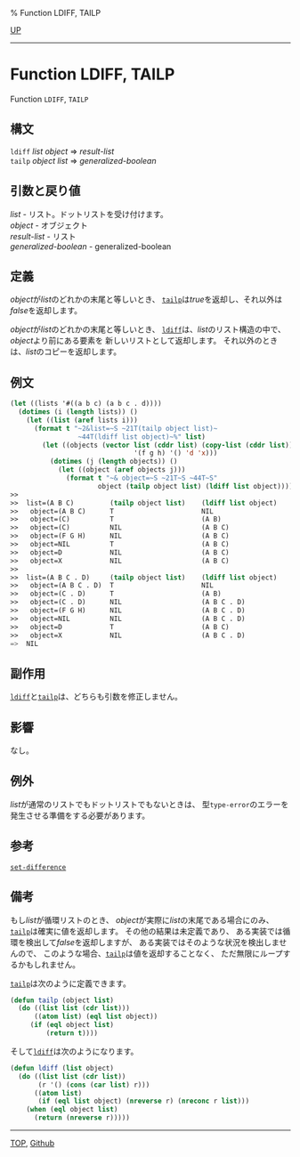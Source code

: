 % Function LDIFF, TAILP

[UP](14.2.html)  

---

# Function LDIFF, TAILP


Function `LDIFF`, `TAILP`


## 構文

`ldiff` *list* *object* => *result-list*  
`tailp` *object* *list* => *generalized-boolean*


## 引数と戻り値

*list* - リスト。ドットリストを受け付けます。  
*object* - オブジェクト  
*result-list* - リスト  
*generalized-boolean* - generalized-boolean


## 定義

*object*が*list*のどれかの末尾と等しいとき、
[`tailp`](14.2.ldiff.html)は*true*を返却し、それ以外は*false*を返却します。

*object*が*list*のどれかの末尾と等しいとき、
[`ldiff`](14.2.ldiff.html)は、*list*のリスト構造の中で、
*object*より前にある要素を
新しいリストとして返却します。
それ以外のときは、*list*のコピーを返却します。


## 例文

```lisp
(let ((lists '#((a b c) (a b c . d))))
  (dotimes (i (length lists)) ()
    (let ((list (aref lists i)))
      (format t "~2&list=~S ~21T(tailp object list)~
                 ~44T(ldiff list object)~%" list)
        (let ((objects (vector list (cddr list) (copy-list (cddr list))
                               '(f g h) '() 'd 'x)))
          (dotimes (j (length objects)) ()
            (let ((object (aref objects j)))
              (format t "~& object=~S ~21T~S ~44T~S"
                      object (tailp object list) (ldiff list object))))))))
>>  
>>  list=(A B C)         (tailp object list)    (ldiff list object)
>>   object=(A B C)      T                      NIL
>>   object=(C)          T                      (A B)
>>   object=(C)          NIL                    (A B C)
>>   object=(F G H)      NIL                    (A B C)
>>   object=NIL          T                      (A B C)
>>   object=D            NIL                    (A B C)
>>   object=X            NIL                    (A B C)
>>  
>>  list=(A B C . D)     (tailp object list)    (ldiff list object)
>>   object=(A B C . D)  T                      NIL
>>   object=(C . D)      T                      (A B)
>>   object=(C . D)      NIL                    (A B C . D)
>>   object=(F G H)      NIL                    (A B C . D)
>>   object=NIL          NIL                    (A B C . D)
>>   object=D            T                      (A B C)
>>   object=X            NIL                    (A B C . D)
=>  NIL
```


## 副作用

[`ldiff`](14.2.ldiff.html)と[`tailp`](14.2.ldiff.html)は、どちらも引数を修正しません。


## 影響

なし。


## 例外

*list*が通常のリストでもドットリストでもないときは、
型`type-error`のエラーを発生させる準備をする必要があります。


## 参考

[`set-difference`](14.2.set-difference.html)


## 備考

もし*list*が循環リストのとき、
*object*が実際に*list*の末尾である場合にのみ、
[`tailp`](14.2.ldiff.html)は確実に値を返却します。
その他の結果は未定義であり、
ある実装では循環を検出して*false*を返却しますが、
ある実装ではそのような状況を検出しませんので、
このような場合、[`tailp`](14.2.ldiff.html)は値を返却することなく、
ただ無限にループするかもしれません。

[`tailp`](14.2.ldiff.html)は次のように定義できます。

```lisp
(defun tailp (object list)
  (do ((list list (cdr list)))
      ((atom list) (eql list object))
     (if (eql object list)
         (return t))))
```

そして[`ldiff`](14.2.ldiff.html)は次のようになります。

```lisp
(defun ldiff (list object)
  (do ((list list (cdr list))
       (r '() (cons (car list) r)))
      ((atom list)
       (if (eql list object) (nreverse r) (nreconc r list)))
    (when (eql object list)
      (return (nreverse r)))))
```


---
[TOP](index.html),  [Github](https://github.com/nptcl/npt-japanese)

